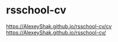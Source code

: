 # rsschool-cv
https://AlexeyShak.github.io/rsschool-cv/cv
https://AlexeyShak.github.io/rsschool-cv/
